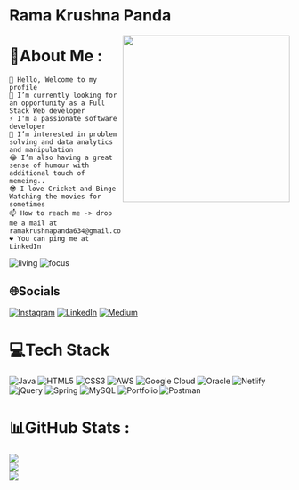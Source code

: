 # Rama Krushna Panda




<img align='right' src="https://camo.githubusercontent.com/2dcf1a73f7dcb84e53882d821de7b61d4362388b92e1f9d974563c489abeb342/68747470733a2f2f6d69726f2e6d656469756d2e636f6d2f6d61782f3730302f302a4647443642557a7a5a7331564a4c75592e676966" height="" width="300" alt="">

# 💫About Me :

    👋 Hello, Welcome to my profile
    🌱 I’m currently looking for an opportunity as a Full Stack Web developer
    ⚡ I'm a passionate software developer
    👀 I’m interested in problem solving and data analytics and manipulation
    😂 I’m also having a great sense of humour with additional touch of memeing..
    😎 I love Cricket and Binge Watching the movies for sometimes
    📫 How to reach me -> drop me a mail at ramakrushnapanda634@gmail.com
    ❤️ You can ping me at LinkedIn
    
![living](https://img.shields.io/badge/living-Hinjilicut,Odisha)
![focus](https://img.shields.io/badge/focus-SoftwareDevelopment-teal)


## 🌐Socials
[![Instagram](https://img.shields.io/badge/Instagram-%23E4405F.svg?logo=Instagram&logoColor=white)](https://www.instagram.com/ramakrushna6/?hl=en)
[![LinkedIn](https://img.shields.io/badge/LinkedIn-%230077B5.svg?logo=linkedin&logoColor=white)](https://www.linkedin.com/in/rama-krushna-panda-0b10a6235/)
[![Medium](https://img.shields.io/badge/Medium-12100E?logo=medium&logoColor=white)](https://account.squarespace.com/) 

# 💻Tech Stack
![Java](https://img.shields.io/badge/java-%23ED8B00.svg?style=for-the-badge&logo=java&logoColor=white) ![HTML5](https://img.shields.io/badge/html5-%23E34F26.svg?style=for-the-badge&logo=html5&logoColor=white) ![CSS3](https://img.shields.io/badge/css3-%231572B6.svg?style=for-the-badge&logo=css3&logoColor=white) ![AWS](https://img.shields.io/badge/AWS-%23FF9900.svg?style=for-the-badge&logo=amazon-aws&logoColor=white) ![Google Cloud](https://img.shields.io/badge/Google%20Cloud-%234285F4.svg?style=for-the-badge&logo=google-cloud&logoColor=white) ![Oracle](https://img.shields.io/badge/Oracle-F80000?style=for-the-badge&logo=oracle&logoColor=white) ![Netlify](https://img.shields.io/badge/netlify-%23000000.svg?style=for-the-badge&logo=netlify&logoColor=#00C7B7) ![jQuery](https://img.shields.io/badge/jquery-%230769AD.svg?style=for-the-badge&logo=jquery&logoColor=white) ![Spring](https://img.shields.io/badge/spring-%236DB33F.svg?style=for-the-badge&logo=spring&logoColor=white) ![MySQL](https://img.shields.io/badge/mysql-%2300f.svg?style=for-the-badge&logo=mysql&logoColor=white) ![Portfolio](https://img.shields.io/badge/Portfolio-%23000000.svg?style=for-the-badge&logo=firefox&logoColor=#FF7139) ![Postman](https://img.shields.io/badge/Postman-FF6C37?style=for-the-badge&logo=postman&logoColor=white)

# 📊GitHub Stats :
![](https://github-readme-stats.vercel.app/api?username=ramakrushnapanda634&theme=radical&hide_border=false&include_all_commits=false&count_private=false)<br/>
![](https://github-readme-streak-stats.herokuapp.com/?user=ramakrushnapanda634&theme=radical&hide_border=false)<br/>
![](https://github-readme-stats.vercel.app/api/top-langs/?username=ramakrushnapanda634&theme=radical&hide_border=false&include_all_commits=false&count_private=false&layout=compact)
